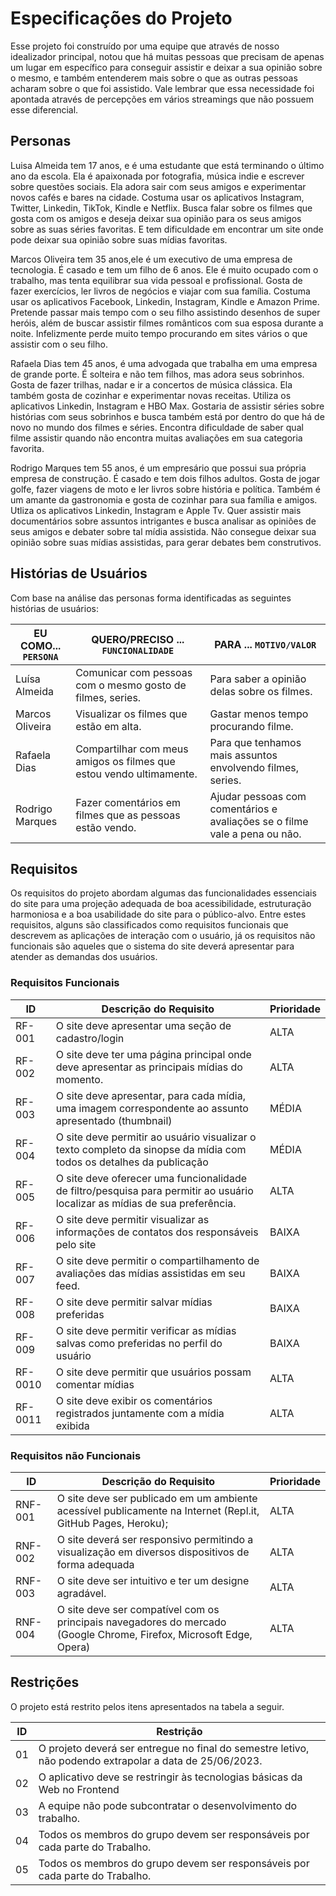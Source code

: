 # Especificações do Projeto

Esse projeto foi construído por uma equipe que através de nosso idealizador principal, notou que há muitas pessoas que precisam de apenas um lugar em específico para conseguir assistir e deixar a sua opinião sobre o mesmo, e também entenderem mais sobre o que as outras pessoas acharam sobre o que foi assistido. Vale lembrar que essa necessidade foi apontada através de percepções em vários streamings que não possuem esse diferencial.

## Personas

Luisa Almeida tem 17 anos, e é uma estudante que está terminando o último ano da escola. Ela é apaixonada por fotografia, música indie e escrever sobre questões sociais. Ela adora sair com seus amigos e experimentar novos cafés e bares na cidade. Costuma usar os aplicativos Instagram, Twitter, Linkedin, TikTok, Kindle e Netflix. Busca falar sobre os filmes que gosta com os amigos e deseja deixar sua opinião para os seus amigos sobre as suas séries favoritas. E tem dificuldade em encontrar um site onde pode deixar sua opinião sobre suas mídias favoritas.

Marcos Oliveira tem 35 anos,ele é um executivo de uma empresa de tecnologia. É casado e tem um filho de 6 anos. Ele é muito ocupado com o trabalho, mas tenta equilibrar sua vida pessoal e profissional. Gosta de fazer exercícios, ler livros de negócios e viajar com sua família. Costuma usar os aplicativos Facebook, Linkedin, Instagram, Kindle e Amazon Prime. Pretende passar mais tempo com o seu filho assistindo desenhos de super heróis, além de buscar assistir filmes românticos com sua esposa durante a noite. Infelizmente perde muito tempo procurando em sites vários o que assistir com o seu filho.

Rafaela Dias tem 45 anos, é uma advogada que trabalha em uma empresa de grande porte. É solteira e não tem filhos, mas adora seus sobrinhos. Gosta de fazer trilhas, nadar e ir a concertos de música clássica. Ela também gosta de cozinhar e experimentar novas receitas. Utiliza os aplicativos Linkedin, Instagram e HBO Max. Gostaria de assistir séries sobre histórias com seus sobrinhos e busca também está por dentro do que há de novo no mundo dos filmes e séries. Encontra dificuldade de saber qual filme assistir quando não encontra muitas avaliações em sua categoria favorita.

Rodrigo Marques tem 55 anos, é um empresário que possui sua própria empresa de construção. É casado e tem dois filhos adultos. Gosta de jogar golfe, fazer viagens de moto e ler livros sobre história e política. Também é um amante da gastronomia e gosta de cozinhar para sua família e amigos. Utliza os aplicativos Linkedin, Instagram e Apple Tv. Quer assistir mais documentários sobre assuntos intrigantes e busca analisar as opiniões de seus amigos e debater sobre tal mídia assistida. Não consegue deixar sua opinião sobre suas mídias assistidas, para gerar debates bem construtivos.

## Histórias de Usuários

Com base na análise das personas forma identificadas as seguintes histórias de usuários:

|EU COMO... `PERSONA`| QUERO/PRECISO ... `FUNCIONALIDADE` |PARA ... `MOTIVO/VALOR`                 |
|--------------------|------------------------------------|----------------------------------------|
|Luísa Almeida   | Comunicar com pessoas com o mesmo gosto de filmes, series.           | Para saber a opinião delas sobre os filmes.               |
|Marcos Oliveira      | Visualizar os filmes que estão em alta.                 | Gastar menos tempo procurando filme. |
|Rafaela Dias       | Compartilhar com meus amigos os filmes que estou vendo ultimamente.                 | Para que tenhamos mais assuntos envolvendo filmes, series. |
|Rodrigo Marques       | Fazer comentários em filmes que as pessoas estão vendo.                 | Ajudar pessoas com comentários e avaliações se o filme vale a pena ou não. |


## Requisitos

Os requisitos do projeto abordam algumas das funcionalidades essenciais do site para uma projeção adequada de boa acessibilidade, estruturação harmoniosa e a boa usabilidade do site para o público-alvo. Entre estes requisitos, alguns são classificados como requisitos funcionais que descrevem as aplicações de interação com o usuário, já os requisitos não funcionais são aqueles que o sistema do site deverá apresentar para atender as demandas dos usuários. 

### Requisitos Funcionais

|ID    | Descrição do Requisito  | Prioridade |
|------|-----------------------------------------|----|
|RF-001| O site deve apresentar uma seção de cadastro/login  | ALTA | 
|RF-002| O site deve ter uma página principal onde deve apresentar as principais mídias do momento.    | ALTA |
|RF-003| O site deve apresentar, para cada mídia, uma imagem correspondente ao assunto apresentado (thumbnail)  | MÉDIA | 
|RF-004| O site deve permitir ao usuário visualizar o texto completo da sinopse da mídia com todos os detalhes da publicação    | MÉDIA |
|RF-005| O site deve oferecer uma funcionalidade de filtro/pesquisa para permitir ao usuário localizar as mídias de sua preferência. | ALTA | 
|RF-006| O site deve permitir visualizar as informações de contatos dos responsáveis pelo site    | BAIXA |
|RF-007| O site deve permitir o compartilhamento de avaliações das mídias assistidas em seu feed. | BAIXA | 
|RF-008| O site deve permitir salvar mídias preferidas    | BAIXA |
|RF-009| O site deve permitir verificar as mídias salvas como preferidas no perfil do usuário  | BAIXA | 
|RF-0010| O site deve permitir que usuários possam comentar mídias    | ALTA |
|RF-0011| O site deve exibir os comentários registrados juntamente com a mídia exibida  | ALTA | 


### Requisitos não Funcionais

|ID     | Descrição do Requisito  |Prioridade |
|-------|-------------------------|----|
|RNF-001| O site deve ser publicado em um ambiente acessível publicamente na Internet (Repl.it, GitHub Pages, Heroku); | ALTA | 
|RNF-002| O site deverá ser responsivo permitindo a visualização em diversos dispositivos de forma adequada  |  ALTA | 
|RNF-003| O site deve ser intuitivo e ter um designe agradável.  |  ALTA | 
|RNF-004|O site deve ser compatível com os principais navegadores do mercado (Google Chrome, Firefox, Microsoft Edge, Opera)  |  ALTA | 



## Restrições

O projeto está restrito pelos itens apresentados na tabela a seguir.

|ID| Restrição                                             |
|--|-------------------------------------------------------|
|01| O projeto deverá ser entregue no final do semestre letivo, não podendo extrapolar a data de 25/06/2023.|
|02| O aplicativo deve se restringir às tecnologias básicas da Web no Frontend |
|03| A equipe não pode subcontratar o desenvolvimento do trabalho.|
|04| Todos os membros do grupo devem ser responsáveis por cada parte do Trabalho.|
|05| Todos os membros do grupo devem ser responsáveis por cada parte do Trabalho.|


